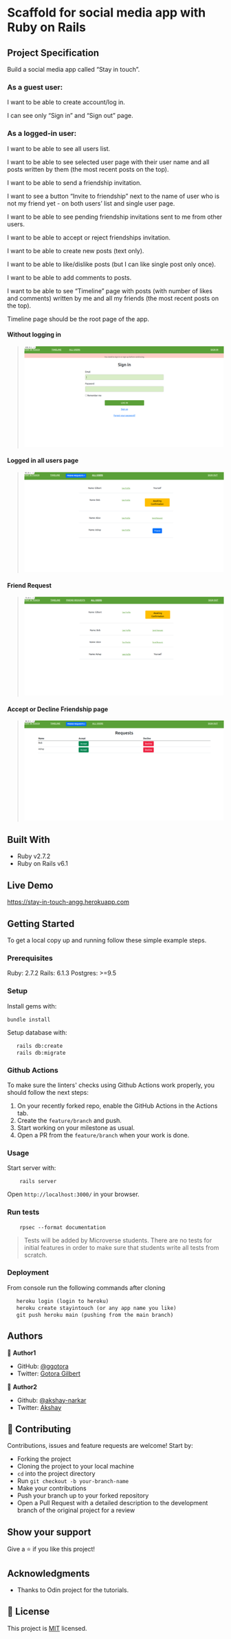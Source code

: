 # Scaffold for social media app with Ruby on Rails

## Project Specification

Build a social media app called “Stay in touch”.

### As a guest user:

I want to be able to create account/log in.

I can see only “Sign in” and “Sign out” page.

### As a logged-in user:

I want to be able to see all users list.

I want to be able to see selected user page with their user name and all posts written by them (the most recent posts on the top).

I want to be able to send a friendship invitation.

I want to see a button “Invite to friendship” next to the name of user who is not my friend yet - on both users’ list and single user page.

I want to be able to see pending friendship invitations sent to me from other users.

I want to be able to accept or reject friendships invitation.

I want to be able to create new posts (text only).

I want to be able to like/dislike posts (but I can like single post only once).

I want to be able to add comments to posts.

I want to be able to see “Timeline” page with posts (with number of likes and comments) written by me and all my friends (the most recent posts on the top).

Timeline page should be the root page of the app.

#### Without logging in

> ![screenshot](not_signed_in.png)

#### Logged in all users page

> ![screenshot](all_users.png)

#### Friend Request

> ![screenshot](request_friend.png)

#### Accept or Decline Friendship page

> ![screenshot](accept_decline_friend.png)

## Built With

- Ruby v2.7.2
- Ruby on Rails v6.1

## Live Demo

https://stay-in-touch-angg.herokuapp.com

## Getting Started

To get a local copy up and running follow these simple example steps.

### Prerequisites

Ruby: 2.7.2
Rails: 6.1.3
Postgres: >=9.5

### Setup

Install gems with:

```
bundle install
```

Setup database with:

```
   rails db:create
   rails db:migrate
```

### Github Actions

To make sure the linters' checks using Github Actions work properly, you should follow the next steps:

1. On your recently forked repo, enable the GitHub Actions in the Actions tab.
2. Create the `feature/branch` and push.
3. Start working on your milestone as usual.
4. Open a PR from the `feature/branch` when your work is done.

### Usage

Start server with:

```
    rails server
```

Open `http://localhost:3000/` in your browser.

### Run tests

```
    rpsec --format documentation
```

> Tests will be added by Microverse students. There are no tests for initial features in order to make sure that students write all tests from scratch.

### Deployment

From console run the following commands after cloning

```
   heroku login (login to heroku)
   heroku create stayintouch (or any app name you like)
   git push heroku main (pushing from the main branch)

```

## Authors

👤 **Author1**

- GitHub: [@ggotora](https://github.com/ggotora)
- Twitter: [Gotora Gilbert](https://www.twitter.com/gotora_gilbert)

👤 **Author2**

- Github: [@akshay-narkar](https://github.com/akshay-narkar)
- Twitter: [Akshay](https://www.twitter.com/akidoit)

## 🤝 Contributing

Contributions, issues and feature requests are welcome! Start by:

- Forking the project
- Cloning the project to your local machine
- `cd` into the project directory
- Run `git checkout -b your-branch-name`
- Make your contributions
- Push your branch up to your forked repository
- Open a Pull Request with a detailed description to the development branch of the original project for a review

## Show your support

Give a ⭐️ if you like this project!

## Acknowledgments

- Thanks to Odin project for the tutorials.

## 📝 License

This project is [MIT](LICENSE) licensed.
